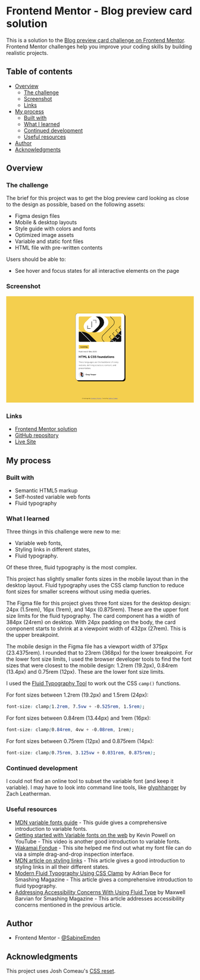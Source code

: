 # Frontend Mentor - Blog preview card solution

This is a solution to the [Blog preview card challenge on Frontend Mentor](https://www.frontendmentor.io/challenges/blog-preview-card-ckPaj01IcS). Frontend Mentor challenges help you improve your coding skills by building realistic projects.

## Table of contents

- [Overview](#overview)
  - [The challenge](#the-challenge)
  - [Screenshot](#screenshot)
  - [Links](#links)
- [My process](#my-process)
  - [Built with](#built-with)
  - [What I learned](#what-i-learned)
  - [Continued development](#continued-development)
  - [Useful resources](#useful-resources)
- [Author](#author)
- [Acknowledgments](#acknowledgments)

## Overview

### The challenge

The brief for this project was to get the blog preview card looking as close to the design as possible, based on the following assets:

- Figma design files
- Mobile & desktop layouts
- Style guide with colors and fonts
- Optimized image assets
- Variable and static font files
- HTML file with pre-written contents

Users should be able to:

- See hover and focus states for all interactive elements on the page

### Screenshot

![](./screenshot.png)

### Links

- [Frontend Mentor solution](https://www.frontendmentor.io/solutions/blog-preview-card-with-variable-font-and-fluid-typography-A811cD84il)
- [GitHub repository](https://github.com/SabineEmden/blog-preview-card)
- [Live Site](https://sabineemden.github.io/blog-preview-card/)

## My process

### Built with

- Semantic HTML5 markup
- Self-hosted variable web fonts
- Fluid typography

### What I learned

Three things in this challenge were new to me:

- Variable web fonts,
- Styling links in different states,
- Fluid typography.

Of these three, fluid typography is the most complex.

This project has slightly smaller fonts sizes in the mobile layout than in the desktop layout. Fluid typography uses the CSS clamp function to reduce font sizes for smaller screens without using media queries.

The Figma file for this project gives three font sizes for the desktop design: 24px (1.5rem), 16px (1rem), and 14px (0.875rem). These are the upper font size limits for the fluid typography. The card component has a width of 384px (24rem) on desktop. With 24px padding on the body, the card component starts to shrink at a viewpoint width of 432px (27rem). This is the upper breakpoint.

The mobile design in the Figma file has a viewport width of 375px (23.4375rem). I rounded that to 23rem (368px) for the lower breakpoint. For the lower font size limits, I used the browser developer tools to find the font sizes that were closest to the mobile design: 1.2rem (19.2px), 0.84rem (13.4px) and 0.75rem (12px). These are the lower font size limits.

I used the [Fluid Typography Tool](https://fluidtypography.com/) to work out the CSS `camp()` functions.

For font sizes between 1.2rem (19.2px) and 1.5rem (24px):

```css
font-size: clamp(1.2rem, 7.5vw + -0.525rem, 1.5rem);
```

For font sizes between 0.84rem (13.44px) and 1rem (16px):

```css
font-size: clamp(0.84rem, 4vw + -0.08rem, 1rem);
```

For font sizes between 0.75rem (12px) and 0.875rem (14px):

```css
font-size: clamp(0.75rem, 3.125vw + 0.031rem, 0.875rem);
```

### Continued development

I could not find an online tool to subset the variable font (and keep it variable). I may have to look into command line tools, like [glyphhanger](https://github.com/zachleat/glyphhanger) by Zach Leatherman.

### Useful resources

- [MDN variable fonts guide](https://developer.mozilla.org/en-US/docs/Web/CSS/CSS_fonts/Variable_fonts_guide) - This guide gives a comprehensive introduction to variable fonts.
- [Getting started with Variable fonts on the web](https://www.youtube.com/watch?v=0fVymQ7SZw0) by Kevin Powell on YouTube - This video is another good introduction to variable fonts.
- [Wakamai Fondue](https://wakamaifondue.com/) - This site helped me find out what my font file can do via a simple drag-and-drop inspection interface.
- [MDN article on styling links](https://developer.mozilla.org/en-US/docs/Learn/CSS/Styling_text/Styling_links) - This article gives a good introduction to styling links in all their different states.
- [Modern Fluid Typography Using CSS Clamp](https://www.smashingmagazine.com/2022/01/modern-fluid-typography-css-clamp/) by Adrian Bece for Smashing Magazine - This article gives a comprehensive introduction to fluid typography.
- [Addressing Accessibility Concerns With Using Fluid Type](https://www.smashingmagazine.com/2023/11/addressing-accessibility-concerns-fluid-type/) by Maxwell Barvian for Smashing Magazine - This article addresses accessibility concerns mentioned in the previous article.

## Author

- Frontend Mentor - [@SabineEmden](https://www.frontendmentor.io/profile/SabineEmden)

## Acknowledgments

This project uses Josh Comeau's [CSS reset](https://www.joshwcomeau.com/css/custom-css-reset/).
